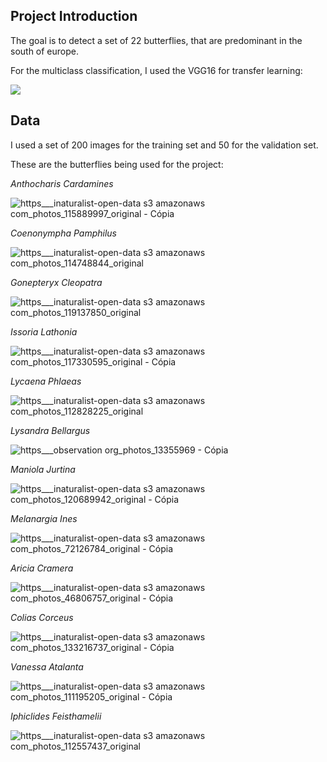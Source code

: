 ## Project Introduction

The goal is to detect a set of 22 butterflies, that are predominant in the south of europe.

For the multiclass classification, I used the VGG16 for transfer learning:

<img src="https://neurohive.io/wp-content/uploads/2018/11/vgg16-1-e1542731207177.png">

## Data

I used a set of 200 images for the training set and 50 for the validation set.

These are the butterflies being used for the project:

*Anthocharis Cardamines*

![https___inaturalist-open-data s3 amazonaws com_photos_115889997_original - Cópia](https://user-images.githubusercontent.com/62621924/149856719-c24833e5-8c95-477a-b5e7-e26b733006e0.jpeg)

*Coenonympha Pamphilus*

![https___inaturalist-open-data s3 amazonaws com_photos_114748844_original](https://user-images.githubusercontent.com/62621924/149856749-3362bc0b-1687-4c3d-a47a-fa9927d1cf23.jpg)

*Gonepteryx Cleopatra*

![https___inaturalist-open-data s3 amazonaws com_photos_119137850_original](https://user-images.githubusercontent.com/62621924/149856778-79f35af5-9b6d-4180-a4b8-a2a544f1d373.jpeg)

*Issoria Lathonia*

![https___inaturalist-open-data s3 amazonaws com_photos_117330595_original - Cópia](https://user-images.githubusercontent.com/62621924/149856793-5cb16f29-085f-41a6-8438-6fe23605086b.jpg)

*Lycaena Phlaeas*

![https___inaturalist-open-data s3 amazonaws com_photos_112828225_original](https://user-images.githubusercontent.com/62621924/149856816-576e2855-546b-4e15-a5a7-0bfb3a833ed9.jpeg)

*Lysandra Bellargus*

![https___observation org_photos_13355969 - Cópia](https://user-images.githubusercontent.com/62621924/149856835-1d49abe1-fd4d-4c74-aa13-407ffe77ef92.jpg)

*Maniola Jurtina*

![https___inaturalist-open-data s3 amazonaws com_photos_120689942_original - Cópia](https://user-images.githubusercontent.com/62621924/149856862-39b9e568-2587-460b-a663-42c695e5310a.jpg)

*Melanargia Ines*

![https___inaturalist-open-data s3 amazonaws com_photos_72126784_original - Cópia](https://user-images.githubusercontent.com/62621924/149856891-021d1bd0-5de1-42dc-bfa0-adb267fc909c.jpeg)

*Aricia Cramera*

![https___inaturalist-open-data s3 amazonaws com_photos_46806757_original - Cópia](https://user-images.githubusercontent.com/62621924/149856921-bd1d3e63-0d65-4c83-a101-23717388abab.jpg)

*Colias Corceus*

![https___inaturalist-open-data s3 amazonaws com_photos_133216737_original - Cópia](https://user-images.githubusercontent.com/62621924/149857095-0a657b5f-03cc-40a7-b3eb-3ee06cd564c8.jpeg)

*Vanessa Atalanta*

![https___inaturalist-open-data s3 amazonaws com_photos_111195205_original - Cópia](https://user-images.githubusercontent.com/62621924/149856966-8898b578-dc51-476b-b871-045d6dff76b8.jpeg)

*Iphiclides Feisthamelii*

![https___inaturalist-open-data s3 amazonaws com_photos_112557437_original](https://user-images.githubusercontent.com/62621924/149857033-9d716e06-c594-484f-876d-7a582b77e3b9.jpeg)



